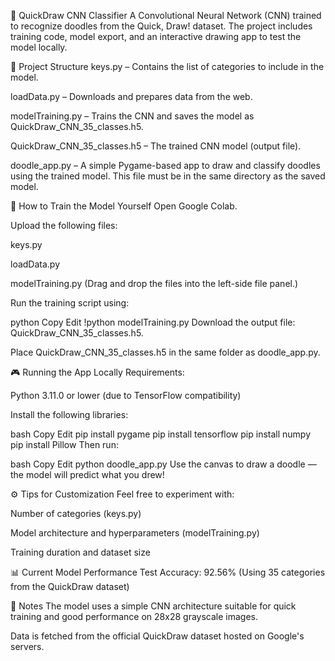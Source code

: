 🧠 QuickDraw CNN Classifier
A Convolutional Neural Network (CNN) trained to recognize doodles from the Quick, Draw! dataset. The project includes training code, model export, and an interactive drawing app to test the model locally.

📁 Project Structure
keys.py – Contains the list of categories to include in the model.

loadData.py – Downloads and prepares data from the web.

modelTraining.py – Trains the CNN and saves the model as QuickDraw_CNN_35_classes.h5.

QuickDraw_CNN_35_classes.h5 – The trained CNN model (output file).

doodle_app.py – A simple Pygame-based app to draw and classify doodles using the trained model. This file must be in the same directory as the saved model.

🚀 How to Train the Model Yourself
Open Google Colab.

Upload the following files:

keys.py

loadData.py

modelTraining.py
(Drag and drop the files into the left-side file panel.)

Run the training script using:

python
Copy
Edit
!python modelTraining.py
Download the output file: QuickDraw_CNN_35_classes.h5.

Place QuickDraw_CNN_35_classes.h5 in the same folder as doodle_app.py.

🎮 Running the App Locally
Requirements:

Python 3.11.0 or lower (due to TensorFlow compatibility)

Install the following libraries:

bash
Copy
Edit
pip install pygame
pip install tensorflow
pip install numpy
pip install Pillow
Then run:

bash
Copy
Edit
python doodle_app.py
Use the canvas to draw a doodle — the model will predict what you drew!

⚙️ Tips for Customization
Feel free to experiment with:

Number of categories (keys.py)

Model architecture and hyperparameters (modelTraining.py)

Training duration and dataset size

📊 Current Model Performance
Test Accuracy: 92.56%
(Using 35 categories from the QuickDraw dataset)

📝 Notes
The model uses a simple CNN architecture suitable for quick training and good performance on 28x28 grayscale images.

Data is fetched from the official QuickDraw dataset hosted on Google's servers.
